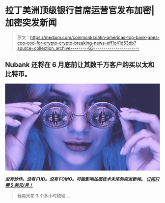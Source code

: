 # 拉丁美洲顶级银行首席运营官发布加密|加密突发新闻

> 原文：<https://medium.com/coinmonks/latin-americas-top-bank-goes-coo-coo-for-crypto-crypto-breaking-news-eff1c41d53db?source=collection_archive---------63----------------------->

## Nubank 还将在 6 月底前让其数千万客户购买以太和比特币。

![](img/19009dde45db5edeef5de80613bc1a80.png)

***没有炒作。没有 FUD。没有 FOMO。可能影响加密技术未来的突发新闻。*** [***订阅只需 5 美元/月！***](https://cryptofuturist.medium.com/membership)

> 我每天花 3 个多小时梳理 …